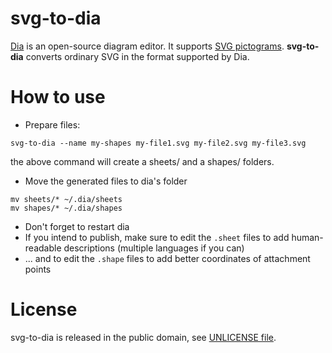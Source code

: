 # svg-to-dia

[Dia](http://dia-installer.de/) is an open-source diagram editor.
It supports [SVG pictograms](http://dia-installer.de/shapes/index.html).
**svg-to-dia** converts ordinary SVG in the format supported by Dia.

# How to use

- Prepare files:
```
svg-to-dia --name my-shapes my-file1.svg my-file2.svg my-file3.svg
```
the above command will create a sheets/ and a shapes/ folders.

- Move the generated files to dia's folder
```
mv sheets/* ~/.dia/sheets
mv shapes/* ~/.dia/shapes
```

- Don't forget to restart dia
- If you intend to publish, make sure to edit the `.sheet` files to add human-readable descriptions (multiple languages if you can)
- ... and to edit the `.shape` files to add better coordinates of attachment points

# License
svg-to-dia is released in the public domain, see [UNLICENSE file](UNLICENSE).
